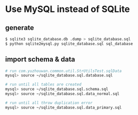# Use MySQL instead of SQLite

## generate

```bash
$ sqlite3 sqlite_database.db .dump > sqlite_database.sql
$ python sqlite2mysql.py sqlite_database.sql sql_database
```

## import schema & data

```bash
# run com.yuzhouwan.common.util.StrUtilsTest.sqlData
mysql> source ~/sqlite_database.sql.database.sql

# run until all tables are created
mysql> source ~/sqlite_database.sql.schema.sql
mysql> source ~/sqlite_database.sql.data_normal.sql

# run until all throw duplication error
mysql> source ~/sqlite_database.sql.data_primary.sql
```
